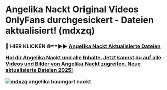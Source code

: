 # Angelika Nackt Original Videos 0nlyFans durchgesickert - Dateien aktualisiert! (mdxzq)

<h3>🔴 HIER KLICKEN 🌐==►► <a href="https://tinyurl.com/h6vf6nb8" rel="nofollow">Angelika Nackt Aktualisierte Dateien

Hol dir Angelika Nackt und alle Inhalte. Jetzt kannst du auf alle Videos und Bilder von Angelika Nackt zugreifen. Neue aktualisierte Dateien 2025!

[![mdxzq](https://i.imgur.com/sD4kR3V.gif)](https://tinyurl.com/h6vf6nb8)
angelika baumgart nackt